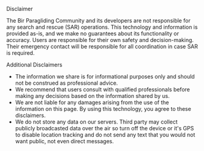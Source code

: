 Disclaimer

The Bir Paragliding Community and its developers are not responsible for any search and rescue (SAR) operations. This technology and information is provided as-is, and we make no guarantees about its functionality or accuracy. Users are responsible for their own safety and decision-making. Their emergency contact will be responsible for all coordination in case SAR is required.

Additional Disclaimers

 * The information we share is for informational purposes only and should not be construed as professional advice.
 * We recommend that users consult with qualified professionals before making any decisions based on the information shared by us.
 * We are not liable for any damages arising from the use of the information on this page.
By using this technology, you agree to these disclaimers.
 * We do not store any data on our servers. Third party may collect publicly broadcasted data over the air so turn off the device or it's GPS to disable location tracking and do not send any text that you would not want public, not even direct messages.
